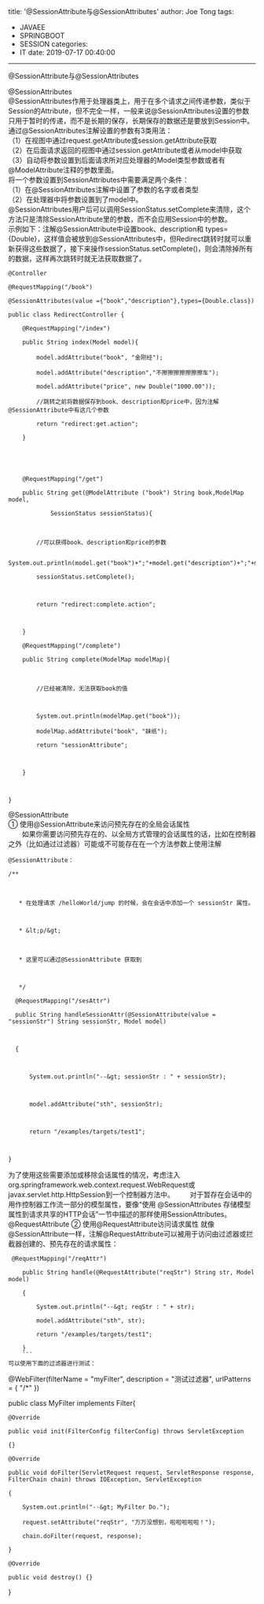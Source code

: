 title: '@SessionAttribute与@SessionAttributes'
author: Joe Tong
tags:
  - JAVAEE
  - SPRINGBOOT
  - SESSION
categories:
  - IT
date: 2019-07-17 00:40:00
---
@SessionAttribute与@SessionAttributes

@SessionAttributes  
@SessionAttributes作用于处理器类上，用于在多个请求之间传递参数，类似于Session的Attribute，但不完全一样，一般来说@SessionAttributes设置的参数只用于暂时的传递，而不是长期的保存，长期保存的数据还是要放到Session中。
通过@SessionAttributes注解设置的参数有3类用法：  
（1）在视图中通过request.getAttribute或session.getAttribute获取  
（2）在后面请求返回的视图中通过session.getAttribute或者从model中获取  
（3）自动将参数设置到后面请求所对应处理器的Model类型参数或者有  @ModelAttribute注释的参数里面。  
将一个参数设置到SessionAttributes中需要满足两个条件：  
（1）在@SessionAttributes注解中设置了参数的名字或者类型  
（2）在处理器中将参数设置到了model中。  
@SessionAttributes用户后可以调用SessionStatus.setComplete来清除，这个方法只是清除SessionAttribute里的参数，而不会应用Session中的参数。  
示例如下：注解@SessionAttribute中设置book、description和  types={Double}，这样值会被放到@SessionAttributes中，但Redirect跳转时就可以重新获得这些数据了，接下来操作sessionStatus.setComplete()，则会清除掉所有的数据，这样再次跳转时就无法获取数据了。  
```
@Controller  

@RequestMapping("/book")  

@SessionAttributes(value ={"book","description"},types={Double.class})  

public class RedirectController {  

	@RequestMapping("/index")  

	public String index(Model model){  

		model.addAttribute("book", "金刚经");  

		model.addAttribute("description","不擦擦擦擦擦擦擦车");  

		model.addAttribute("price", new Double("1000.00"));  

		//跳转之前将数据保存到book、description和price中，因为注解@SessionAttribute中有这几个参数

		return "redirect:get.action";

	}

 

 

	@RequestMapping("/get")

    public String get(@ModelAttribute ("book") String book,ModelMap model,

			SessionStatus sessionStatus){

 

		//可以获得book、description和price的参数

		        System.out.println(model.get("book")+";"+model.get("description")+";"+model.get("price"));

		sessionStatus.setComplete();

 

		return "redirect:complete.action";

 

	}

	@RequestMapping("/complete")

	public String complete(ModelMap modelMap){

 

		//已经被清除，无法获取book的值

 

		System.out.println(modelMap.get("book"));

		modelMap.addAttribute("book", "妹纸");

		return "sessionAttribute";

 

	}

 

}
```
@SessionAttribute  
① 使用@SessionAttribute来访问预先存在的全局会话属性  
  如果你需要访问预先存在的、以全局方式管理的会话属性的话，比如在控制器之外（比如通过过滤器）可能或不可能存在在一个方法参数上使用注解  
  ```
  @SessionAttribute：  

  /**



     * 在处理请求 /helloWorld/jump 的时候，会在会话中添加一个 sessionStr 属性。



     * &lt;p/&gt;



     * 这里可以通过@SessionAttribute 获取到



     */

    @RequestMapping("/sesAttr")

    public String handleSessionAttr(@SessionAttribute(value = "sessionStr") String sessionStr, Model model)

 

    {

 

        System.out.println("--&gt; sessionStr : " + sessionStr);

 

        model.addAttribute("sth", sessionStr);

 

        return "/examples/targets/test1";

 

}
```
为了使用这些需要添加或移除会话属性的情况，考虑注入org.springframework.web.context.request.WebRequest或javax.servlet.http.HttpSession到一个控制器方法中。
  对于暂存在会话中的用作控制器工作流一部分的模型属性，要像“使用 @SessionAttributes 存储模型属性到请求共享的HTTP会话”一节中描述的那样使用SessionAttributes。
@RequestAttribute
② 使用@RequestAttribute访问请求属性
就像@SessionAttribute一样，注解@RequestAttribute可以被用于访问由过滤器或拦截器创建的、预先存在的请求属性：
```
 @RequestMapping("/reqAttr")

    public String handle(@RequestAttribute("reqStr") String str, Model model)

    {

        System.out.println("--&gt; reqStr : " + str);

        model.addAttribute("sth", str);

        return "/examples/targets/test1";

    }
    ```
可以使用下面的过滤器进行测试：
```
@WebFilter(filterName = "myFilter", description = "测试过滤器", urlPatterns = { "/*" })

public class MyFilter implements Filter{

    @Override

    public void init(FilterConfig filterConfig) throws ServletException

    {}

    @Override

    public void doFilter(ServletRequest request, ServletResponse response, FilterChain chain) throws IOException, ServletException

    {

        System.out.println("--&gt; MyFilter Do.");

        request.setAttribute("reqStr", "万万没想到，啦啦啦啦啦！");        

        chain.doFilter(request, response);        

    }    

    @Override

    public void destroy() {}    

}
```
